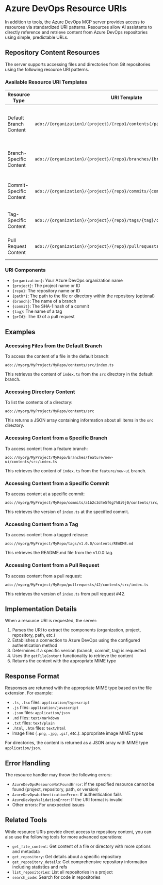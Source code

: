 # Azure DevOps Resource URIs

In addition to tools, the Azure DevOps MCP server provides access to resources via standardized URI patterns. Resources allow AI assistants to directly reference and retrieve content from Azure DevOps repositories using simple, predictable URLs.

## Repository Content Resources

The server supports accessing files and directories from Git repositories using the following resource URI patterns.

### Available Resource URI Templates

| Resource Type | URI Template | Description |
| ------------- | ------------ | ----------- |
| Default Branch Content | `ado://{organization}/{project}/{repo}/contents{/path*}` | Access file or directory content from the default branch |
| Branch-Specific Content | `ado://{organization}/{project}/{repo}/branches/{branch}/contents{/path*}` | Access content from a specific branch |
| Commit-Specific Content | `ado://{organization}/{project}/{repo}/commits/{commit}/contents{/path*}` | Access content from a specific commit |
| Tag-Specific Content | `ado://{organization}/{project}/{repo}/tags/{tag}/contents{/path*}` | Access content from a specific tag |
| Pull Request Content | `ado://{organization}/{project}/{repo}/pullrequests/{prId}/contents{/path*}` | Access content from a pull request |

### URI Components

- `{organization}`: Your Azure DevOps organization name
- `{project}`: The project name or ID
- `{repo}`: The repository name or ID
- `{path*}`: The path to the file or directory within the repository (optional)
- `{branch}`: The name of a branch
- `{commit}`: The SHA-1 hash of a commit
- `{tag}`: The name of a tag
- `{prId}`: The ID of a pull request

## Examples

### Accessing Files from the Default Branch

To access the content of a file in the default branch:

```
ado://myorg/MyProject/MyRepo/contents/src/index.ts
```

This retrieves the content of `index.ts` from the `src` directory in the default branch.

### Accessing Directory Content

To list the contents of a directory:

```
ado://myorg/MyProject/MyRepo/contents/src
```

This returns a JSON array containing information about all items in the `src` directory.

### Accessing Content from a Specific Branch

To access content from a feature branch:

```
ado://myorg/MyProject/MyRepo/branches/feature/new-ui/contents/src/index.ts
```

This retrieves the content of `index.ts` from the `feature/new-ui` branch.

### Accessing Content from a Specific Commit

To access content at a specific commit:

```
ado://myorg/MyProject/MyRepo/commits/a1b2c3d4e5f6g7h8i9j0/contents/src/index.ts
```

This retrieves the version of `index.ts` at the specified commit.

### Accessing Content from a Tag

To access content from a tagged release:

```
ado://myorg/MyProject/MyRepo/tags/v1.0.0/contents/README.md
```

This retrieves the README.md file from the v1.0.0 tag.

### Accessing Content from a Pull Request

To access content from a pull request:

```
ado://myorg/MyProject/MyRepo/pullrequests/42/contents/src/index.ts
```

This retrieves the version of `index.ts` from pull request #42.

## Implementation Details

When a resource URI is requested, the server:

1. Parses the URI to extract the components (organization, project, repository, path, etc.)
2. Establishes a connection to Azure DevOps using the configured authentication method
3. Determines if a specific version (branch, commit, tag) is requested
4. Uses the `getFileContent` functionality to retrieve the content
5. Returns the content with the appropriate MIME type

## Response Format

Responses are returned with the appropriate MIME type based on the file extension. For example:

- `.ts`, `.tsx` files: `application/typescript`
- `.js` files: `application/javascript`
- `.json` files: `application/json`
- `.md` files: `text/markdown`
- `.txt` files: `text/plain`
- `.html`, `.htm` files: `text/html`
- Image files (`.png`, `.jpg`, `.gif`, etc.): appropriate image MIME types

For directories, the content is returned as a JSON array with MIME type `application/json`.

## Error Handling

The resource handler may throw the following errors:

- `AzureDevOpsResourceNotFoundError`: If the specified resource cannot be found (project, repository, path, or version)
- `AzureDevOpsAuthenticationError`: If authentication fails
- `AzureDevOpsValidationError`: If the URI format is invalid
- Other errors: For unexpected issues

## Related Tools

While resource URIs provide direct access to repository content, you can also use the following tools for more advanced operations:

- `get_file_content`: Get content of a file or directory with more options and metadata
- `get_repository`: Get details about a specific repository
- `get_repository_details`: Get comprehensive repository information including statistics and refs
- `list_repositories`: List all repositories in a project
- `search_code`: Search for code in repositories 